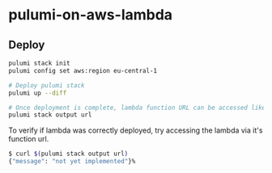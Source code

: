 # pulumi-on-aws-lambda

## Deploy

```bash
pulumi stack init
pulumi config set aws:region eu-central-1

# Deploy pulumi stack
pulumi up --diff

# Once deployment is complete, lambda function URL can be accessed like this
pulumi stack output url
```

To verify if lambda was correctly deployed, try accessing the lambda via it's function url.

```bash
$ curl $(pulumi stack output url)
{"message": "not yet implemented"}%                                                                                             
```
